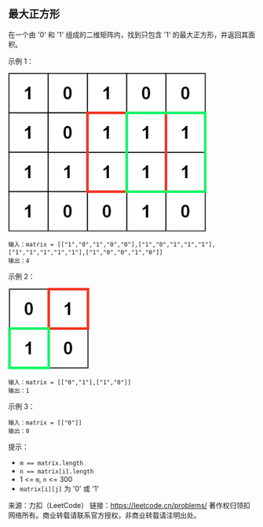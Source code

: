 ## 最大正方形

在一个由 '0' 和 '1' 组成的二维矩阵内，找到只包含 '1' 的最大正方形，并返回其面积。



示例 1：

![img.png](../images/221.maximal-square.png)
```
输入：matrix = [["1","0","1","0","0"],["1","0","1","1","1"],["1","1","1","1","1"],["1","0","0","1","0"]]
输出：4
```

示例 2：

![img.png](../images/221.maximal-square_1.png)
```
输入：matrix = [["0","1"],["1","0"]]
输出：1
```

示例 3：

```
输入：matrix = [["0"]]
输出：0
```

提示：

* `m == matrix.length`
* `n == matrix[i].length`
* 1 <= `m`, `n` <= 300
* `matrix[i][j]` 为 '0' 或 '1'

来源：力扣（LeetCode）
链接：https://leetcode.cn/problems/
著作权归领扣网络所有。商业转载请联系官方授权，非商业转载请注明出处。